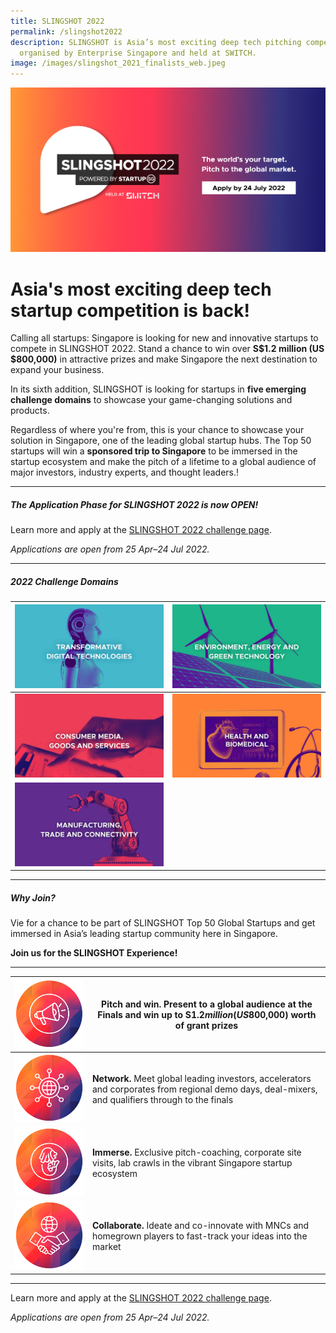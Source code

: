 ```yaml
---
title: SLINGSHOT 2022
permalink: /slingshot2022
description: SLINGSHOT is Asia’s most exciting deep tech pitching competition
  organised by Enterprise Singapore and held at SWITCH.
image: /images/slingshot_2021_finalists_web.jpeg
---
```


![SLINGSHOT 2022 deep tech startup competitions applications are open](/images/SLINGSHOT/SLINGSHOT%202022/Slingshot2022_Banner_Rectangle_with_closing_date.jpg)

# Asia's most exciting deep tech startup competition is back!
Calling all startups: Singapore is looking for new and innovative startups to compete in SLINGSHOT 2022. Stand a chance to win over **S$1.2 million (US $800,000)** in attractive prizes and make Singapore the next destination to expand your business.

In its sixth addition, SLINGSHOT is looking for startups in **five emerging challenge domains** to showcase your game-changing solutions and products.

Regardless of where you're from, this is your chance to showcase your solution in Singapore, one of the leading global startup hubs. The Top 50 startups will win a **sponsored trip to Singapore** to be immersed in the startup ecosystem and make the pitch of a lifetime to a global audience of major investors, industry experts, and thought leaders.!

*** 
##### The Application Phase for SLINGSHOT 2022 is now OPEN!

Learn more and apply at the [SLINGSHOT 2022 challenge page](https://slingshot.agorize.com/2022-edition?t=SChLjY1dWUEJ5fLsq5wh9g&utm_source=switch&utm_medium=external&utm_campaign=slingshot2022).

*Applications are open from 25 Apr–24 Jul 2022.*

***
##### 2022 Challenge Domains

| ![SLINGSHOT Domain Transformative Digital Technology](/images/SLINGSHOT_Thumbnail_Domain_Transformative_Digital_Tech.jpg) | ![SLINGSHOT Domain Environment Energy and Green Technology](/images/SLINGSHOT_Thumbnail_Domain_Environment_Energy_Green_Tech.jpg) |
| -------- | -------- |
| ![SLINGSHOT Domain Consumer Media Goods and Services](/images/SLINGSHOT_Thumbnail_Domain_Consumer_Media_Goods_Services.jpg)     | ![SLINGSHOT Domain Health and Biomedical](/images/SLINGSHOT_Thumbnail_Domain_Health_Biomedical.jpg)     |
| ![SLINGSHOT Domain Manufacturing Trade Connectivity](/images/SLINGSHOT_Thumbnail_Domain_Manufacturing_Trade_Connectivity.jpg)     |      |

***
##### Why Join?

Vie for a chance to be part of SLINGSHOT Top 50 Global Startups and get immersed in Asia’s leading startup community here in Singapore.

**Join us for the SLINGSHOT Experience!**

***

| ![SLINGSHOT Pitch and Win](/images/SLINGSHOT_Icon_Pitch_and_Win.png) | **Pitch and win**. Present to a global audience at the Finals and win up to S$1.2 million (US$800,000) worth of grant prizes |
| -------- | -------- |
| ![SLINGSHOT Network](/images/SLINGSHOT_Icon_Network.png)     | **Network.** Meet global leading investors, accelerators and corporates from regional demo days, deal-mixers, and qualifiers through to the finals     |
| ![SLINGSHOT Immerse](/images/SLINGSHOT_Icon_Immerse.png)     | **Immerse.** Exclusive pitch-coaching, corporate site visits, lab crawls in the vibrant Singapore startup ecosystem    |
| ![SLINGSHOT Collaborate](/images/SLINGSHOT_Icon_Collaborate.png)     | **Collaborate.** Ideate and co-innovate with MNCs and homegrown players to fast-track your ideas into the market     |

***

Learn more and apply at the [SLINGSHOT 2022 challenge page](https://slingshot.agorize.com/2022-edition?t=SChLjY1dWUEJ5fLsq5wh9g&utm_source=switch&utm_medium=external&utm_campaign=slingshot2022).

*Applications are open from 25 Apr–24 Jul 2022.*
